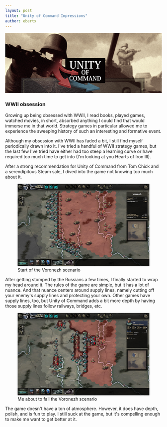 ```yaml
---
layout: post
title: "Unity of Command Impressions"
author: ebertx
---
```


![Unity of command](/img/screenshots/unity-of-command.png)

### WWII obsession

Growing up being obsessed with WWII, I read books, played games, watched movies, in short, absorbed anything I could find that would immerse me in that world.  Strategy games in particular allowed me to experience the sweeping history of such an interesting and formative event.

Although my obsession with WWII has faded a bit, I still find myself periodically drawn into it.  I've tried a handful of WWII strategy games, but the last few I've tried have either had too steep a learning curve or have required too much time to get into (I'm looking at you Hearts of Iron III).

After a strong recommendation for Unity of Command from Tom Chick and a serendipitous Steam sale, I dived into the game not knowing too much about it.   

<figure>
	<img src="/img/screenshots/voronezh-1.png" title="Starting the Voronezh scenario 1" alt="Unity of Command - Voronezh 1">
	<figcaption>Start of the Voronezh scenario</figcaption>
</figure>

After getting stomped by the Russians a few times, I finally started to wrap my head around it.  The rules of the game are simple, but it has a lot of nuance.  And that nuance centers around supply lines, namely cutting off your enemy's supply lines and protecting your own.  Other games have supply lines, too, but Unity of Command adds a bit more depth by having those supply lines follow railways, bridges, etc.   

<figure>
	<img src="/img/screenshots/voronezh-2.png" title="Starting the Voronezh scenario 2" alt="Unity of Command - Voronezh 2">
	<figcaption>Me about to fail the Voronezh scenario</figcaption>
</figure>

The game doesn't have a ton of atmosphere.  However, it does have depth, polish, and is fun to play.  I still suck at the game, but it's compelling enough to make me want to get better at it.